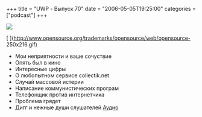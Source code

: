 +++
title = "UWP - Выпуск 70"
date = "2006-05-05T19:25:00"
categories = ["podcast"]
+++

![](https://podcast.umputun.com/images/uwp/uwp70.gif)

[
](http://www.opensource.org/trademarks/opensource/web/opensource- 250x216.gif)
- Мои неприятности и ваше сочуствие
- Опять был в кино
- Интересные цифры
- О любопытном сервисе collectik.net
- Случай массовой истерии
- Написание коммунистических програм
- Телефонщик против интернетчика
- Проблема грядет
- Дигг и нежные души слушателей
[Аудио](https://podcast.umputun.com/media/ump_podcast70_2.mp3)
<audio src="https://podcast.umputun.com/media/ump_podcast70_2.mp3" preload="none">